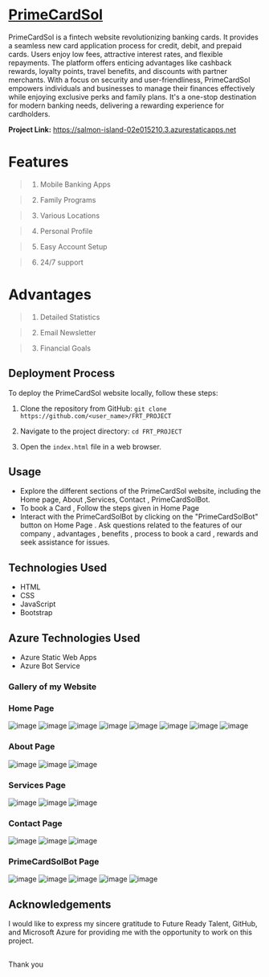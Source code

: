 # [PrimeCardSol](https://salmon-island-02e015210.3.azurestaticapps.net)
PrimeCardSol is a fintech website revolutionizing banking cards. It provides a seamless new card application process for credit, debit, and prepaid cards. Users enjoy low fees, attractive interest rates, and flexible repayments. The platform offers enticing advantages like cashback rewards, loyalty points, travel benefits, and discounts with partner merchants. With a focus on security and user-friendliness, PrimeCardSol empowers individuals and businesses to manage their finances effectively while enjoying exclusive perks and family plans. It's a one-stop destination for modern banking needs, delivering a rewarding experience for cardholders.

**Project Link:** https://salmon-island-02e015210.3.azurestaticapps.net


# Features 
> 1. Mobile Banking Apps

> 2. Family Programs

> 3. Various Locations

> 4. Personal Profile

> 5. Easy Account Setup

> 6. 24/7 support
# Advantages 
> 1. Detailed Statistics

> 2. Email Newsletter

> 3. Financial Goals
## Deployment Process

To deploy the PrimeCardSol website locally, follow these steps:

1. Clone the repository from GitHub: ``` git clone https://github.com/<user_name>/FRT_PROJECT ```

2. Navigate to the project directory: ``` cd FRT_PROJECT ```

3. Open the ``` index.html ``` file in a web browser.
## Usage
- Explore the different sections of the PrimeCardSol website, including the Home page, About ,Services, Contact , PrimeCardSolBot.
- To book a Card , Follow the steps given in Home Page
- Interact with the PrimeCardSolBot by clicking on the "PrimeCardSolBot" button on Home Page . Ask questions related to the features of our company , advantages , benefits , process to book a card , rewards and seek assistance for issues.

## Technologies Used
- HTML
- CSS
- JavaScript
- Bootstrap

## Azure Technologies Used
- Azure Static Web Apps
- Azure Bot Service

### Gallery of my Website 
### Home Page
![image](https://github.com/SwethaChagantii/FRT_PROJECT/blob/main/assets/github/Home%20Page.png)
![image](https://github.com/SwethaChagantii/FRT_PROJECT/blob/main/assets/github/About%20Page1.png)
![image](https://github.com/SwethaChagantii/FRT_PROJECT/blob/main/assets/github/About%20Page2.png)
![image](https://github.com/SwethaChagantii/FRT_PROJECT/blob/main/assets/github/About%20Page3.png)
![image](https://github.com/SwethaChagantii/FRT_PROJECT/blob/main/assets/github/About%20Page4.png)
![image](https://github.com/SwethaChagantii/FRT_PROJECT/blob/main/assets/github/About%20Page5.png)
![image](https://github.com/SwethaChagantii/FRT_PROJECT/blob/main/assets/github/About%20Page6.png)
![image](https://github.com/SwethaChagantii/FRT_PROJECT/blob/main/assets/github/About%20Page7.png)
### About Page
![image](https://github.com/SwethaChagantii/FRT_PROJECT/blob/main/assets/github/About%20Page%208-1.png)
![image](https://github.com/SwethaChagantii/FRT_PROJECT/blob/main/assets/github/Team-1.png)
![image](https://github.com/SwethaChagantii/FRT_PROJECT/blob/main/assets/github/About%20Page%209-1.png)

### Services Page
![image](https://github.com/SwethaChagantii/FRT_PROJECT/blob/main/assets/github/Services%20Page1.png)
![image](https://github.com/SwethaChagantii/FRT_PROJECT/blob/main/assets/github/Services%20Page2.png)
![image](https://github.com/SwethaChagantii/FRT_PROJECT/blob/main/assets/github/Services%20Page3.png)

### Contact Page
![image](https://github.com/SwethaChagantii/FRT_PROJECT/blob/main/assets/github/Contact%20Page1.png)
![image](https://github.com/SwethaChagantii/FRT_PROJECT/blob/main/assets/github/Contact%20Page2.png)
![image](https://github.com/SwethaChagantii/FRT_PROJECT/blob/main/assets/github/Contact%20Page3.png)

### PrimeCardSolBot Page
![image](https://github.com/SwethaChagantii/FRT_PROJECT/blob/main/assets/github/Bot1.png)
![image](https://github.com/SwethaChagantii/FRT_PROJECT/blob/main/assets/github/Bot2.png)
![image](https://github.com/SwethaChagantii/FRT_PROJECT/blob/main/assets/github/Bot3.png)
![image](https://github.com/SwethaChagantii/FRT_PROJECT/blob/main/assets/github/Bot4.png)
![image](https://github.com/SwethaChagantii/FRT_PROJECT/blob/main/assets/github/Bot5.png)

## Acknowledgements
I would like to express my sincere gratitude to Future Ready Talent, GitHub, and Microsoft Azure for providing me with the opportunity to work on this project.

##
Thank you
